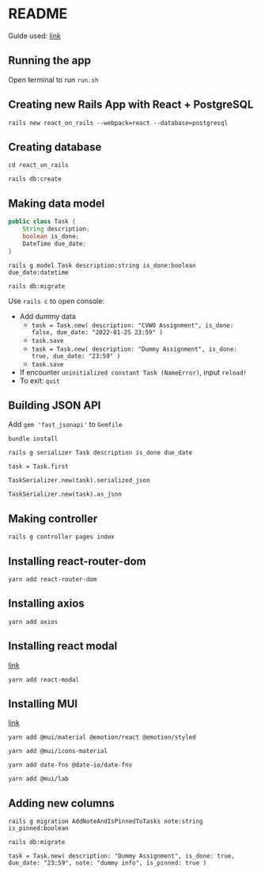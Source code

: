 # README

Guide used: [link](https://zayne.io/articles/how-to-build-a-crud-app-with-ruby-on-rails-and-react#GettingStarted)

## Running the app

Open terminal to run `run.sh`

## Creating new Rails App with React + PostgreSQL

`rails new react_on_rails --webpack=react --database=postgresql`

## Creating database

`cd react_on_rails`

`rails db:create`

## Making data model

``` java
public class Task {
    String description;
    boolean is_done;
    DateTime due_date;
}
```

`rails g model Task description:string is_done:boolean due_date:datetime`

`rails db:migrate`

Use `rails c` to open console:
* Add dummy data
    * `task = Task.new( description: "CVWO Assignment", is_done: false, due_date: "2022-01-25 23:59" )`
    * `task.save`
    * `task = Task.new( description: "Dummy Assignment", is_done: true, due_date: "23:59" )`
    * `task.save`
* If encounter `uninitialized constant Task (NameError)`, input `reload!`
* To exit: `quit`

## Building JSON API

Add `gem 'fast_jsonapi'` to `Gemfile`

`bundle install`

`rails g serializer Task description is_done due_date`

`task = Task.first`

`TaskSerializer.new(task).serialized_json`

`TaskSerializer.new(task).as_json`

## Making controller

`rails g controller pages index`

## Installing react-router-dom

`yarn add react-router-dom`

## Installing axios

`yarn add axios`

## Installing react modal

[link](https://github.com/reactjs/react-modal)

`yarn add react-modal`

## Installing MUI

[link](https://mui.com/)

`yarn add @mui/material @emotion/react @emotion/styled`

`yarn add @mui/icons-material`

`yarn add date-fns @date-io/date-fns`

`yarn add @mui/lab`
 
 ## Adding new columns

`rails g migration AddNoteAndIsPinnedToTasks note:string is_pinned:boolean`

`rails db:migrate`

`task = Task.new( description: "Dummy Assignment", is_done: true, due_date: "23:59", note: "dummy info", is_pinned: true )`
